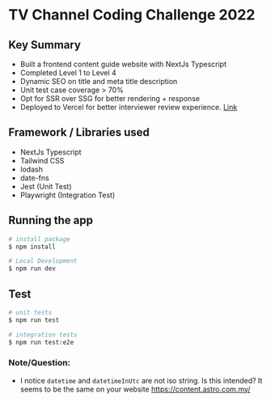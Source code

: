 # TV Channel Coding Challenge 2022


## Key Summary

- Built a frontend content guide website with NextJs Typescript
- Completed Level 1 to Level 4
- Dynamic SEO on title and meta title description
- Unit test case coverage > 70%
- Opt for SSR over SSG for better rendering + response
- Deployed to Vercel for better interviewer review experience. [Link](https://astro-coding-challenge.vercel.app/)


## Framework / Libraries used

- NextJs Typescript
- Tailwind CSS
- lodash
- date-fns
- Jest (Unit Test)
- Playwright (Integration Test)

## Running the app

```bash
# install package
$ npm install

# Local Development
$ npm run dev
```


## Test

```bash
# unit tests
$ npm run test

# integration tests
$ npm run test:e2e
```
### Note/Question:

- I notice `datetime` and `datetimeInUtc` are not iso string. Is this intended? It seems to be the same on your website https://content.astro.com.my/




